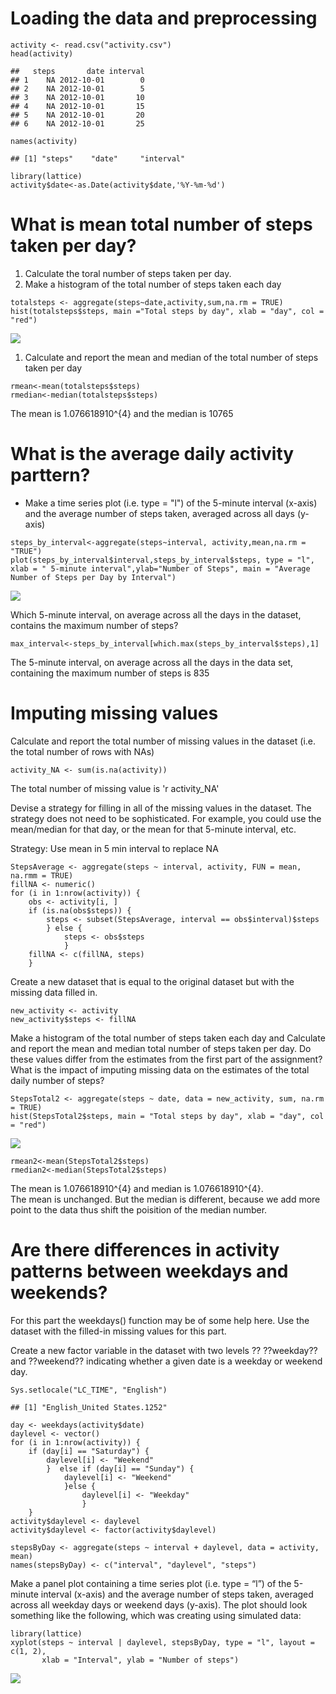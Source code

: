 Loading the data and preprocessing
==================================

    activity <- read.csv("activity.csv")
    head(activity)

    ##   steps       date interval
    ## 1    NA 2012-10-01        0
    ## 2    NA 2012-10-01        5
    ## 3    NA 2012-10-01       10
    ## 4    NA 2012-10-01       15
    ## 5    NA 2012-10-01       20
    ## 6    NA 2012-10-01       25

    names(activity)

    ## [1] "steps"    "date"     "interval"

    library(lattice)
    activity$date<-as.Date(activity$date,'%Y-%m-%d')

What is mean total number of steps taken per day?
=================================================

1.  Calculate the toral number of steps taken per day.  
2.  Make a histogram of the total number of steps taken each day

<!-- -->

    totalsteps <- aggregate(steps~date,activity,sum,na.rm = TRUE)
    hist(totalsteps$steps, main ="Total steps by day", xlab = "day", col = "red")

![](peer_assesment1_files/figure-markdown_strict/unnamed-chunk-2-1.png)

1.  Calculate and report the mean and median of the total number of
    steps taken per day

<!-- -->

    rmean<-mean(totalsteps$steps)
    rmedian<-median(totalsteps$steps)

The mean is 1.076618910^{4} and the median is 10765

What is the average daily activity parttern?
============================================

-   Make a time series plot (i.e. type = "l") of the 5-minute interval
    (x-axis) and the average number of steps taken, averaged across all
    days (y-axis)

<!-- -->

    steps_by_interval<-aggregate(steps~interval, activity,mean,na.rm = "TRUE")
    plot(steps_by_interval$interval,steps_by_interval$steps, type = "l", xlab = " 5-minute interval",ylab="Number of Steps", main = "Average Number of Steps per Day by Interval")

![](peer_assesment1_files/figure-markdown_strict/unnamed-chunk-4-1.png)

Which 5-minute interval, on average across all the days in the dataset,
contains the maximum number of steps?

    max_interval<-steps_by_interval[which.max(steps_by_interval$steps),1]

The 5-minute interval, on average across all the days in the data set,
containing the maximum number of steps is 835

Imputing missing values
=======================

Calculate and report the total number of missing values in the dataset
(i.e. the total number of rows with NAs)

    activity_NA <- sum(is.na(activity))

The total number of missing value is 'r activity\_NA'

Devise a strategy for filling in all of the missing values in the
dataset. The strategy does not need to be sophisticated. For example,
you could use the mean/median for that day, or the mean for that
5-minute interval, etc.

Strategy: Use mean in 5 min interval to replace NA

    StepsAverage <- aggregate(steps ~ interval, activity, FUN = mean, na.rmm = TRUE)
    fillNA <- numeric()
    for (i in 1:nrow(activity)) {
        obs <- activity[i, ]
        if (is.na(obs$steps)) {
            steps <- subset(StepsAverage, interval == obs$interval)$steps
            } else {
                steps <- obs$steps
                }
        fillNA <- c(fillNA, steps)
        }

Create a new dataset that is equal to the original dataset but with the
missing data filled in.

    new_activity <- activity
    new_activity$steps <- fillNA

Make a histogram of the total number of steps taken each day and
Calculate and report the mean and median total number of steps taken per
day. Do these values differ from the estimates from the first part of
the assignment? What is the impact of imputing missing data on the
estimates of the total daily number of steps?

    StepsTotal2 <- aggregate(steps ~ date, data = new_activity, sum, na.rm = TRUE)
    hist(StepsTotal2$steps, main = "Total steps by day", xlab = "day", col = "red")

![](peer_assesment1_files/figure-markdown_strict/unnamed-chunk-9-1.png)

    rmean2<-mean(StepsTotal2$steps)
    rmedian2<-median(StepsTotal2$steps)

The mean is 1.076618910^{4} and median is 1.076618910^{4}.  
The mean is unchanged. But the median is different, because we add more
point to the data thus shift the poisition of the median number.

Are there differences in activity patterns between weekdays and weekends?
=========================================================================

For this part the weekdays() function may be of some help here. Use the
dataset with the filled-in missing values for this part.

Create a new factor variable in the dataset with two levels ??
??weekday?? and ??weekend?? indicating whether a given date is a weekday
or weekend day.

    Sys.setlocale("LC_TIME", "English")

    ## [1] "English_United States.1252"

    day <- weekdays(activity$date)
    daylevel <- vector()
    for (i in 1:nrow(activity)) {
        if (day[i] == "Saturday") {
            daylevel[i] <- "Weekend"
            }  else if (day[i] == "Sunday") {
                daylevel[i] <- "Weekend"
                }else {
                    daylevel[i] <- "Weekday"
                    }
        }
    activity$daylevel <- daylevel
    activity$daylevel <- factor(activity$daylevel)

    stepsByDay <- aggregate(steps ~ interval + daylevel, data = activity, mean)
    names(stepsByDay) <- c("interval", "daylevel", "steps")

Make a panel plot containing a time series plot (i.e. type = “l”) of the
5-minute interval (x-axis) and the average number of steps taken,
averaged across all weekday days or weekend days (y-axis). The plot
should look something like the following, which was creating using
simulated data:

    library(lattice)
    xyplot(steps ~ interval | daylevel, stepsByDay, type = "l", layout = c(1, 2), 
           xlab = "Interval", ylab = "Number of steps")

![](peer_assesment1_files/figure-markdown_strict/unnamed-chunk-11-1.png)
